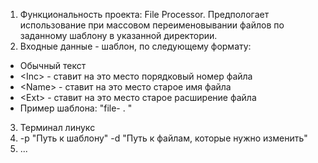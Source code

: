 1. Функциональность проекта: File Processor. Предпологает использование при массовом переименовывании файлов по заданному шаблону в указанной директории.
2. Входные данные - шаблон, по следующему формату:
- Обычный текст
- &lt;Inc> - ставит на это место порядковый номер файла
- &lt;Name> - ставит на это место старое имя файла
- &lt;Ext> - ставит на это место старое расширение файла
- Пример шаблона: "file- <Inc>. <Ext>"
3. Терминал линукс
4. -p "Путь к шаблону" -d "Путь к файлам, которые нужно изменить"
5. ... 
